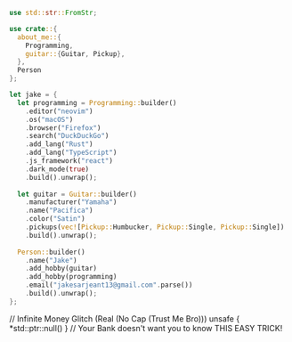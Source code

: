 ```rs
use std::str::FromStr;

use crate::{
  about_me::{
    Programming,
    guitar::{Guitar, Pickup},
  },
  Person
};

let jake = {
  let programming = Programming::builder()
    .editor("neovim")
    .os("macOS")
    .browser("Firefox")
    .search("DuckDuckGo")
    .add_lang("Rust")
    .add_lang("TypeScript")
    .js_framework("react")
    .dark_mode(true)
    .build().unwrap();
    
  let guitar = Guitar::builder()
    .manufacturer("Yamaha")
    .name("Pacifica")
    .color("Satin")
    .pickups(vec![Pickup::Humbucker, Pickup::Single, Pickup::Single])
    .build().unwrap();
    
  Person::builder()
    .name("Jake")
    .add_hobby(guitar)
    .add_hobby(programming)
    .email("jakesarjeant13@gmail.com".parse())
    .build().unwrap();
};
```

// Infinite Money Glitch (Real (No Cap (Trust Me Bro)))
unsafe { *std::ptr::null() } // Your Bank doesn't want you to know THIS EASY TRICK!
